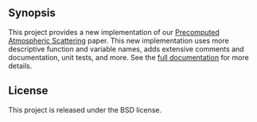 ## Synopsis

This project provides a new implementation of our [Precomputed Atmospheric
Scattering](https://hal.inria.fr/inria-00288758/en) paper. This new
implementation uses more descriptive function and variable names, adds
extensive comments and documentation, unit tests, and more. See the [full
documentation](https://ebruneton.github.io/precomputed_atmospheric_scattering/)
for more details.

## License

This project is released under the BSD license.

